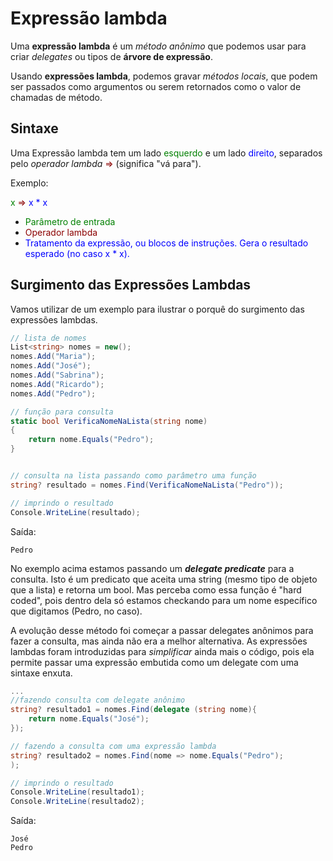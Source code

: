 # Expressão lambda
Uma **expressão lambda** é um *método anônimo* que podemos usar para criar *delegates* ou tipos de **árvore de expressão**.

Usando **expressões lambda**, podemos gravar *métodos locais*, que podem ser passados como argumentos ou serem retornados como o valor de chamadas de método.

## Sintaxe
Uma Expressão lambda tem um lado <font color="green">esquerdo</font> e um lado <font color="blue">direito</font>, separados pelo *operador lambda* <font color="darkred">=></font> (significa "vá para").

Exemplo:

<font color="green">x</font> <font color="darkred">=></font> <font color="blue">x * x</font>

- <font color="green">Parâmetro de entrada</font>
- <font color="darkred">Operador lambda</font>
- <font color="blue">Tratamento da expressão, ou blocos de instruções. Gera o resultado esperado (no caso x * x).</font>

## Surgimento das Expressões Lambdas

Vamos utilizar de um exemplo para ilustrar o porquê do surgimento das expressões lambdas.

```cs
// lista de nomes
List<string> nomes = new();
nomes.Add("Maria");
nomes.Add("José");
nomes.Add("Sabrina");
nomes.Add("Ricardo");
nomes.Add("Pedro");

// função para consulta
static bool VerificaNomeNaLista(string nome)
{
    return nome.Equals("Pedro");
}


// consulta na lista passando como parâmetro uma função
string? resultado = nomes.Find(VerificaNomeNaLista("Pedro"));

// imprindo o resultado
Console.WriteLine(resultado);
```

Saída:

```
Pedro
```

No exemplo acima estamos passando um ***delegate predicate*** para a consulta. Isto é um predicato que aceita uma string (mesmo tipo de objeto que a lista) e retorna um bool. Mas perceba como essa função é "hard coded", pois dentro dela só estamos checkando para um nome específico que digitamos (Pedro, no caso).

A evolução desse método foi começar a passar delegates anônimos para fazer a consulta, mas ainda não era a melhor alternativa. As expressões lambdas foram introduzidas para *simplificar* ainda mais o código, pois ela permite passar uma expressão embutida como um delegate com uma sintaxe enxuta.

```cs
...
//fazendo consulta com delegate anônimo
string? resultado1 = nomes.Find(delegate (string nome){
    return nome.Equals("José");
});

// fazendo a consulta com uma expressão lambda
string? resultado2 = nomes.Find(nome => nome.Equals("Pedro");
);

// imprindo o resultado
Console.WriteLine(resultado1);
Console.WriteLine(resultado2);
```

Saída:

```
José
Pedro
```